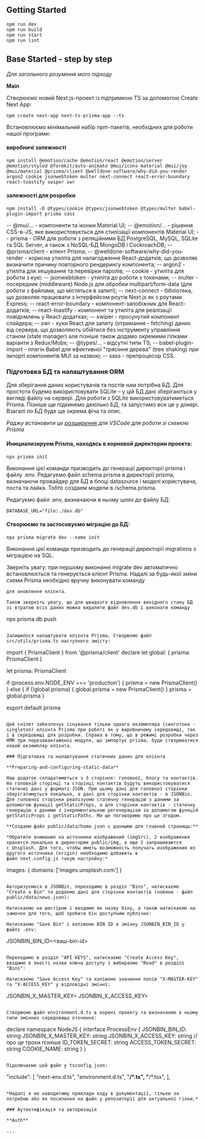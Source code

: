 ## Getting Started

~~~
npm run dev
npm run build
npm run start
npm run lint
~~~

## Base Started - step by step
*Для загального розуміння мого підходу*

**Main**

Створюємо новий Next.js-проект із підтримкою TS за допомогою Create Next App:

~~~
npm create next-app next-ts-prisma-app --ts
~~~

Встановлюємо мінімальний набір npm-пакетів, необхідних для роботи нашої програми:

#### виробничі залежності

~~~
npm install @emotion/cache @emotion/react @emotion/server @emotion/styled @formkit/auto-animate @mui/icons-material @mui/joy @mui/material @prisma/client @welldone-software/why-did-you-render argon2 cookie jsonwebtoken multer next-connect react-error-boundary react-toastify swiper swr
~~~

#### залежності для розробки

~~~
npm install -D @types/cookie @types/jsonwebtoken @types/multer babel-plugin-import prisma sass
~~~

-- @mui/... - компоненти та іконки Material UI;
-- @emotion/... - рішення CSS-в-JS, яке використовується для стилізації компонентів Material UI;
-- prisma - ORM для роботи з реляційними БД PostgreSQL, MySQL, SQLite та SQL Server, а також з NoSQL-БД MongoDB і CockroachDB;
-- @prisma/client - кліент Prisma;
-- @welldone-software/why-did-you-render - корисна утиліта для налагодження React-додатків, що дозволяє визначити причину повторного рендерингу компонента;
-- argon2 - утиліта для хешування та перевірки паролів;
-- cookie - утиліта для роботи з кукі;
-- jsonwebtoken - утиліта до роботи з токенами;
-- multer - посередник (middleware) Node.js для обробки multipart/form-data (для роботи з файлами, що містяться в запиті);
-- next-connect - бібліотека, що дозволяє працювати з інтерфейсом роутів Next.js як з роутами Express;
-- react-error-boundary - компонент-запобіжник для React-додатків;
-- react-toastify - компонент та утиліта для реалізації повідомлень у React-додатках;
-- swiper - просунутий компонент слайдера;
-- swr - хуки React для запиту (отримання - fetching) даних від сервера, що дозволяють обійтися без інструменту управління станом (state manager) але пізніше також додамо окремими гілками варіанти з Redux/Mobx;
-- @types/... - відсутні типи TS;
-- babel-plugin-import - плагін Babel для ефективної "трясіння дерева" (tree shaking) при імпорті компонентів MUI за назвою;
-- sass - препроцесор CSS.

### Підготовка БД та налаштування ORM

Для зберігання даних користувачів та постів нам потрібна БД. Для простоти будемо використовувати SQLite – у цій БД дані зберігаються у вигляді файлу на сервері. Для роботи з SQLite використовуватиметься Prisma. Пізніше ще підкинемо декілько БД, та запустимо все це у докері. Взагалі по БД буде ще окрема фіча та опис. 

*Раджу встановити це [розширення](https://marketplace.visualstudio.com/items?itemName=Prisma.prisma) для VSCode для роботи зі схемою Prisma*

#### Инициализируем Prisma, находясь в корневой директории проекта:

~~~
npx prisma init
~~~

Виконання цієї команди призводить до генерації директорії prisma і файлу .env. Редагуємо файл schema.prisma в директорії prisma, визначаючи провайдер для БД в блоці datasource і моделі користувача, поста та лайка. Тобто создаем модели в /schema.prisma.

Редагуємо файл .env, визначаючи в ньому шлях до файлу БД:

~~~
DATABASE_URL="file:./dev.db"
~~~

#### Створюємо та застосовуємо міграцію до БД:

~~~
npx prisma migrate dev --name init
~~~

Виконання цієї команди призводить до генерації директорії migrations з міграцією на SQL.

Зверніть увагу: при першому виконанні migrate dev автоматично встановлюється та генерується клієнт Prisma. Надалі за будь-якої зміни схеми Prisma необхідно вручну виконувати команду 
~~~ npx prisma generate ~~~ 
для оновлення клієнта.

Також зверніть увагу, що для швидкого відновлення вихідного стану БД зі втратою всіх даних можна видалити файл dev.db і виконати команду 

~~~
npx prisma db push
~~~

Залишилося налаштувати клієнта Prisma. Створюємо файл src/utils/prisma.ts наступного змісту:

~~~
import { PrismaClient } from '@prisma/client'
declare let global: { prisma: PrismaClient }

let prisma: PrismaClient

if (process.env.NODE_ENV === 'production') {
  prisma = new PrismaClient()
} else {
  if (!global.prisma) {
    global.prisma = new PrismaClient()
  }
  prisma = global.prisma
}

export default prisma
~~~

Цей сніпет забезпечує існування тільки одного екземпляра (синглтона - singleton) клієнта Prisma при роботі як у виробничому середовищі, так і в середовищі для розробки. Справа в тому, що в режимі розробки через HMR при перезавантаженні модуля, що імпортує prisma, буде створюватися новий екземпляр клієнта.

### Підготовка та налаштування статичних даних для клієнта

**Preparing-and-configuring-static-data**

Наш додаток складатиметься з 3 сторінок: головної, блогу та контактів. На головній сторінці та сторінці контактів будуть використовуватися статичні дані у форматі JSON. При цьому дані для головної сторінки зберігатимуться локально, а дані для сторінки контактів - в JSONBin. Для головної сторінки реалізуємо статичну генерацію з даними за допомогою функції getStaticProps, а для сторінки контактів - статичну генерацію з даними з інкрементальною регенерацією за допомогою функцій getStaticProps і getStaticPaths. Ми ще поговоримо про це згодом.

**Создаем файл public/data/home.json с данными для главной страницы:**

*Обратите внимание на источники изображений (imgSrc). 2 изображения хранятся локально в директории public/img, а еще 2 запрашиваются с Unsplash. Для того, чтобы иметь возможность получать изображения из другого источника (origin) необходимо добавить в файл next.config.js такую настройку:*

~~~
images: {
  domains: ['images.unsplash.com']
}
~~~

Авторизуємося в JSONBin, переходимо в розділ "Bins", натискаємо "Create a Bin" та додаємо дані для сторінки контактів (новини - файл public/data/news.json):

Натискаємо на шестірню і вводимо як назву біну, а також натискаємо на замочок для того, щоб зробити бін доступним публічно:

Натискаємо "Save Bin" і копіюємо BIN ID в змінну JSONBIN_BIN_ID у файлі .env:

~~~
JSONBIN_BIN_ID=<ваш-bin-id>
~~~

Переходимо в розділ "API KEYS", натискаємо "Create Access Key", вводимо в якості назви ключа доступу і вибираємо "Read" в розділі "Bins":

Натискаємо "Save Access Key" та копіюємо значення полів "X-MASTER-KEY" та "X-ACCESS_KEY" у відповідні змінні:

~~~
JSONBIN_X_MASTER_KEY=<x-master-key>
JSONBIN_X_ACCESS_KEY=<x-access-key>
~~~

Створюємо файл environment.d.ts в корені проекту та визначаємо в ньому типи змінних середовища оточення:

~~~
declare namespace NodeJS {
  interface ProcessEnv {
    JSONBIN_BIN_ID: string
    JSONBIN_X_MASTER_KEY: string
    JSONBIN_X_ACCESS_KEY: string
    // про це трохи пізніше
    ID_TOKEN_SECRET: string
    ACCESS_TOKEN_SECRET: string
    COOKIE_NAME: string
  }
}
~~~

Підключаємо цей файл у tsconfig.json:

~~~
"include": [
  "next-env.d.ts",
  "environment.d.ts",
  "**/*.ts",
  "**/*.tsx",
],
~~~

*Надалі я не наводитиму приклади коду в документації, тільки за потребою або як посилання на файл у репозиторії для актуальної гілки.*

### Аутентифікація та авторизація

**Auth**

...


